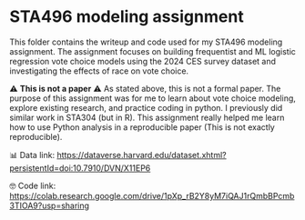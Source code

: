 
# STA496 modeling assignment
This folder contains the writeup and code used for my STA496 modeling assignment. The assignment focuses on building frequentist and ML logistic regression vote choice models using the 2024 CES survey dataset and investigating the effects of race on vote choice.

⚠️ **This is not a paper** ⚠️
As stated above, this is not a formal paper. The purpose of this assignment was for me to learn about vote choice modeling, explore existing research, and practice coding in python. I previously did similar work in STA304 (but in R). This assignment really helped me learn how to use Python analysis in a reproducible paper (This is not exactly reproducible).

📊 Data link: https://dataverse.harvard.edu/dataset.xhtml?persistentId=doi:10.7910/DVN/X11EP6

🤓 Code link: https://colab.research.google.com/drive/1pXp_rB2Y8yM7iQAJ1rQmbBPcmb3TIOA9?usp=sharing

